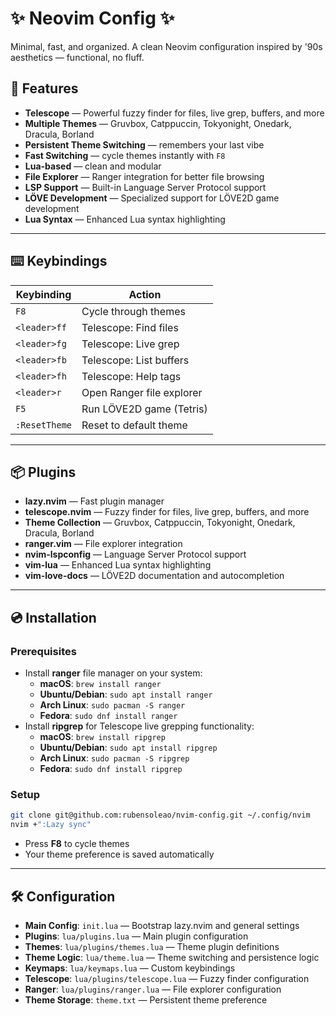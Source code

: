# ✨ Neovim Config ✨

Minimal, fast, and organized. A clean Neovim configuration inspired by '90s aesthetics — functional, no fluff.

## 🚀 Features
- **Telescope** — Powerful fuzzy finder for files, live grep, buffers, and more
- **Multiple Themes** — Gruvbox, Catppuccin, Tokyonight, Onedark, Dracula, Borland
- **Persistent Theme Switching** — remembers your last vibe
- **Fast Switching** — cycle themes instantly with `F8`
- **Lua-based** — clean and modular
- **File Explorer** — Ranger integration for better file browsing
- **LSP Support** — Built-in Language Server Protocol support
- **LÖVE Development** — Specialized support for LÖVE2D game development
- **Lua Syntax** — Enhanced Lua syntax highlighting

---

## ⌨️ Keybindings
| Keybinding | Action |
|-----------|--------|
| `F8`       | Cycle through themes |
| `<leader>ff`| Telescope: Find files |
| `<leader>fg`| Telescope: Live grep |
| `<leader>fb`| Telescope: List buffers |
| `<leader>fh`| Telescope: Help tags |
| `<leader>r`| Open Ranger file explorer |
| `F5`       | Run LÖVE2D game (Tetris) |
| `:ResetTheme`| Reset to default theme |

---

## 📦 Plugins

- **lazy.nvim** — Fast plugin manager
- **telescope.nvim** — Fuzzy finder for files, live grep, buffers, and more
- **Theme Collection** — Gruvbox, Catppuccin, Tokyonight, Onedark, Dracula, Borland
- **ranger.vim** — File explorer integration
- **nvim-lspconfig** — Language Server Protocol support
- **vim-lua** — Enhanced Lua syntax highlighting
- **vim-love-docs** — LÖVE2D documentation and autocompletion

---

## 💿 Installation

### Prerequisites
- Install **ranger** file manager on your system:
  - **macOS**: `brew install ranger`
  - **Ubuntu/Debian**: `sudo apt install ranger`
  - **Arch Linux**: `sudo pacman -S ranger`
  - **Fedora**: `sudo dnf install ranger`
- Install **ripgrep** for Telescope live grepping functionality:
  - **macOS**: `brew install ripgrep`
  - **Ubuntu/Debian**: `sudo apt install ripgrep`
  - **Arch Linux**: `sudo pacman -S ripgrep`
  - **Fedora**: `sudo dnf install ripgrep`

### Setup
```bash
git clone git@github.com:rubensoleao/nvim-config.git ~/.config/nvim
nvim +":Lazy sync"
```
- Press **F8** to cycle themes
- Your theme preference is saved automatically

---

## 🛠 Configuration

- **Main Config**: `init.lua` — Bootstrap lazy.nvim and general settings
- **Plugins**: `lua/plugins.lua` — Main plugin configuration
- **Themes**: `lua/plugins/themes.lua` — Theme plugin definitions
- **Theme Logic**: `lua/theme.lua` — Theme switching and persistence logic
- **Keymaps**: `lua/keymaps.lua` — Custom keybindings
- **Telescope**: `lua/plugins/telescope.lua` — Fuzzy finder configuration
- **Ranger**: `lua/plugins/ranger.lua` — File explorer configuration
- **Theme Storage**: `theme.txt` — Persistent theme preference
